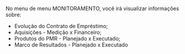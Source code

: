 No menu de menu MONITORAMENTO, você irá visualizar informações sobre: 
* Evolução do Contrato de Empréstimo; 
* Aquisições - Medição x Financeiro; 
* Produtos do PMR - Planejado x Executado; 
* Marco de Resultados - Planejado x Executado

